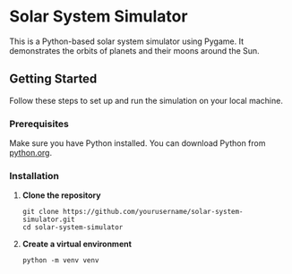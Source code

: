 # Solar System Simulator

This is a Python-based solar system simulator using Pygame. It demonstrates the orbits of planets and their moons around the Sun.

## Getting Started

Follow these steps to set up and run the simulation on your local machine.

### Prerequisites

Make sure you have Python installed. You can download Python from [python.org](https://www.python.org/).

### Installation

1. **Clone the repository**

   ```
   git clone https://github.com/yourusername/solar-system-simulator.git
   cd solar-system-simulator
   ```
2. **Create a virtual environment**
   ```
   python -m venv venv
   ```
    
